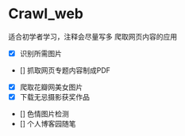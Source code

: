 # Crawl_web
适合初学者学习，注释会尽量写多
爬取网页内容的应用
- [x] 识别所需图片 
- [] 抓取网页专题内容制成PDF 
- [x] 爬取花瓣网美女图片 
- [x] 下载无忌摄影获奖作品 
- [] 色情图片检测 
- [] 个人博客园随笔 